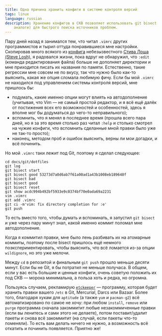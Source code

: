 ```yaml
---
title: Одна причина хранить конфиги в системе контроля версий
tags: linux
language: russian
description: Хранение конфигов в СКВ позволяет использовать git bisect (или
    аналоги) для быстрого поиска источников проблем.
---
```


Пару дней назад я занимался тем, что читал `.vimrc` других программистов и тырил
оттуда понравившиеся мне настройки. Скопировав много всякого из
[конфига][stevelosh-dotfiles-vimrc] небезызвестного [Стива Лоша (Steve
Losh)][stevelosh], я радовался жизни, пока вдруг не обнаружил, что `:edit`
(команда редактирования файла) больше не дополняет директории и мне приходится
писать их названия по памяти. Естественно, такие регрессии мне совсем не по
вкусу, так что нужно было как-то выяснить, какая же опция сломала любимую фичу.
Если бы мой `.vimrc` не находился под управлением системы контроля версий, мне
пришлось бы:

* подумать, какие именно опции могут влиять на автодополнение (учитывая, что
  Vim — не самый простой редактор, и я всё ещё далёк от постижения всех его
  возможностей и особенностей, здесь я вполне мог бы додуматься до чего-то
  неправильного);
* вспомнить, что я менял в последнее время (прошла всего пара дней, но я за это
  время столько раз читал `:help` и столько смотрел на чужие конфиги, что
  вспомнить сделанные мной правки было уже не так-то просто);
* наконец, методом проб и ошибок выяснить, верны ли мои догадки, и всё починить.

Но мой `.vimrc` таки лежит под Git, поэтому я сделал следующее:

```
cd docs/git/dotfiles
git log
git bisect start
git bisect good 53273d7a0d6ab7f61a00ad1a43b1008eb189640f
git bisect bad
git bisect good
git bisect reset
git show acdc994b492bf5933e9c0374bf70e0ada69a2231
vim .vimrc
git add .vimrc
git ci -m'vim: fix directory completion for :e'
git push
```

То есть вместо того, чтобы думать и вспоминать, я запустил `git bisect` и уже
через пару минут знал, какой именно коммит поломал мне автодополнение.

Когда я коммитил правки, мне было лень разбивать их на атомарные коммиты,
поэтому после bisect пришлось ещё немного поэкспериментировать, чтобы выяснить,
что всё ломается из-за опции `wildignore`, но это уже мелочи.

Между `cd` в репозитой и финальным `git push` прошло меньше десяти минут. Если
бы не Git, я бы потратил не меньше получаса. В общем, если у вас есть большие
и ценные конфиги, очень советую положить их под СКВ — морока минимальна,
а польза хоть и редка, но огромна.

Пользуясь случаем, рекламирую [`etckeeper`][etckeeper] — программу, которая
будет хранить правки вашего `/etc` в Git, Mercurial, Darcs или Bazaar. Более
того, благодаря хукам для `aptitude` (а также `yum` и `pacman-g2`) всё
автоматизировано по самое не хочу: при любом `install`, `remove` или `purge`
программа сначала закоммитит любые незакоммиченные правки (если вы ленитесь
и сами этого не делаете), потом поставит/удалит пакеты и снова всё закоммитит
(на случай, если пакеты что-то поменяли). То есть вам делать ничего не нужно,
а возможность всё откатить и починить появляется. Приятно же!

[d7c310b]: https://github.com/Minoru/dotfiles/commit/d7c310b71d3977d4bfa5cba72067365edd012b45 "GitHub : Minoru/dotfiles : commit d7c310b71d3977d4bfa5cba72067365edd012b45"
[stevelosh-dotfiles-vimrc]: https://bitbucket.org/sjl/dotfiles/src/tip/vim/vimrc?at=default "BitBucket: sjl/dotfiles/source/vim/vimrc"
[stevelosh]: http://stevelosh.com/ "Steve Losh Website"
[etckeeper]: https://joeyh.name/code/etckeeper/ "etckeeper website"
